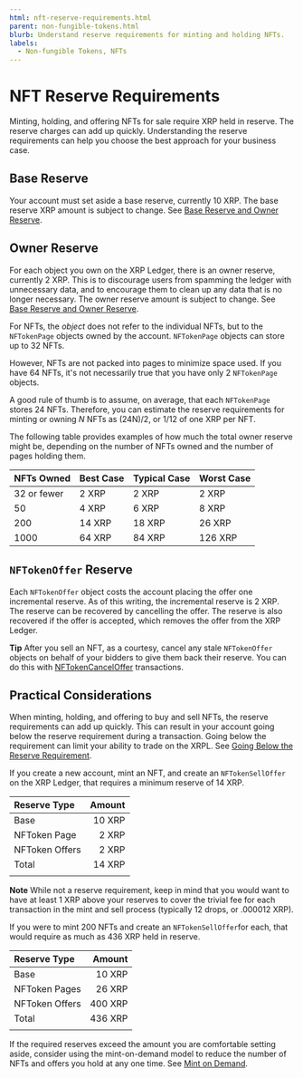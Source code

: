```yaml
---
html: nft-reserve-requirements.html
parent: non-fungible-tokens.html
blurb: Understand reserve requirements for minting and holding NFTs.
labels:
  - Non-fungible Tokens, NFTs
---
```


# NFT Reserve Requirements

Minting, holding, and offering NFTs for sale require XRP held in reserve. The reserve charges can add up quickly. Understanding the reserve requirements can help you choose the best approach for your business case.

## Base Reserve

Your account must set aside a base reserve, currently 10 XRP. The base reserve XRP amount is subject to change. See [Base Reserve and Owner Reserve](reserves.html#base-reserve-and-owner-reserve).

## Owner Reserve

For each object you own on the XRP Ledger, there is an owner reserve, currently 2 XRP. This is to discourage users from spamming the ledger with unnecessary data, and to encourage them to clean up any data that is no longer necessary. The owner reserve amount is subject to change. See [Base Reserve and Owner Reserve](reserves.html#base-reserve-and-owner-reserve).

For NFTs, the _object_ does not refer to the individual NFTs, but to the `NFTokenPage` objects owned by the account. `NFTokenPage` objects can store up to 32 NFTs.

However, NFTs are not packed into pages to minimize space used. If you have 64 NFTs, it's not necessarily true that you have only 2 `NFTokenPage` objects.

A good rule of thumb is to assume, on average, that each `NFTokenPage` stores 24 NFTs. Therefore, you can estimate the reserve requirements for minting or owning _N_ NFTs as (24N)/2, or 1/12 of one XRP per NFT.

The following table provides examples of how much the total owner reserve might be, depending on the number of NFTs owned and the number of pages holding them.

| NFTs Owned  | Best Case | Typical Case | Worst Case |
|:----------- |:--------- |:------------ |:---------- |
| 32 or fewer | 2 XRP     | 2 XRP        | 2 XRP      |
| 50          | 4 XRP     | 6 XRP        | 8 XRP      |
| 200         | 14 XRP    | 18 XRP       | 26 XRP     |
| 1000        | 64 XRP    | 84 XRP       | 126 XRP    |

## `NFTokenOffer` Reserve

Each `NFTokenOffer` object costs the account placing the offer one incremental reserve. As of this writing, the incremental reserve is 2 XRP. The reserve can be recovered by cancelling the offer. The reserve is also recovered if the offer is accepted, which removes the offer from the XRP Ledger.

**Tip** After you sell an NFT, as a courtesy, cancel any stale `NFTokenOffer` objects on behalf of your bidders to give them back their reserve. You can do this with [NFTokenCancelOffer](nftokencanceloffer.html) transactions.

## Practical Considerations

When minting, holding, and offering to buy and sell NFTs, the reserve requirements can add up quickly. This can result in your account going below the reserve requirement during a transaction. Going below the requirement can limit your ability to trade on the XRPL. See [Going Below the Reserve Requirement](reserves.html#going-below-the-reserve-requirement).

If you create a new account, mint an NFT, and create an `NFTokenSellOffer` on the XRP Ledger, that requires a minimum reserve of 14 XRP.

| Reserve Type   | Amount |
|:-------------- | ------:|
| Base           | 10 XRP |
| NFToken Page   |  2 XRP |
| NFToken Offers |  2 XRP |
| Total          | 14 XRP |
|                |        |

**Note** While not a reserve requirement, keep in mind that you would want to have at least 1 XRP above your reserves to cover the trivial fee for each transaction in the mint and sell process (typically 12 drops, or .000012 XRP).

If you were to mint 200 NFTs and create an `NFTokenSellOffer`for each, that would require as much as 436 XRP held in reserve.

| Reserve Type   |  Amount |
|:-------------- | -------:|
| Base           |  10 XRP |
| NFToken Pages  |  26 XRP |
| NFToken Offers | 400 XRP |
| Total          | 436 XRP |
|                |         |

If the required reserves exceed the amount you are comfortable setting aside, consider using the mint-on-demand model to reduce the number of NFTs and offers you hold at any one time. See [Mint on Demand](nftoken-batch-minting.html#mint-on-demand-lazy-minting).
